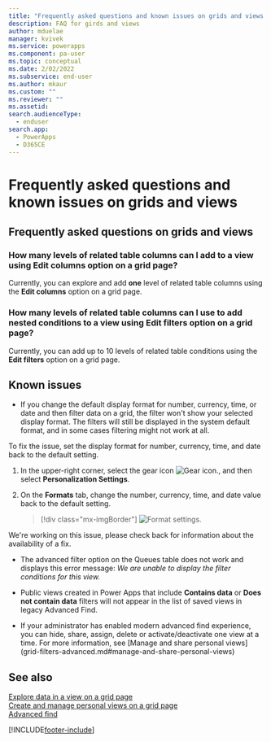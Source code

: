 ```yaml
---
title: "Frequently asked questions and known issues on grids and views | MicrosoftDocs"
description: FAQ for girds and views
author: mduelae
manager: kvivek
ms.service: powerapps
ms.component: pa-user
ms.topic: conceptual
ms.date: 2/02/2022
ms.subservice: end-user
ms.author: mkaur
ms.custom: ""
ms.reviewer: ""
ms.assetid: 
search.audienceType: 
  - enduser
search.app: 
  - PowerApps
  - D365CE
---
```


# Frequently asked questions and known issues on grids and views

## Frequently asked questions on grids and views

### How many levels of related table columns can I add to a view using **Edit columns** option on a grid page?

Currently, you can explore and add **one** level of related table columns using the **Edit columns** option on a grid page.

### How many levels of related table columns can I use to add nested conditions to a view using **Edit filters** option on a grid page?

Currently, you can add up to 10 levels of related table conditions using the **Edit filters** option on a grid page.

## Known issues

- If you change the default display format for number, currency, time, or date and then filter data on a grid, the filter won't show your selected display format. The filters will still be displayed in the system default format, and in some cases filtering might not work at all. 

To fix the issue, set the display format for number, currency, time, and date back to the default setting. 

1. In the upper-right corner, select the gear icon ![Gear icon.](media/selection-rule-gear-button.png), and then select **Personalization Settings**.

2. On the **Formats** tab, change the number, currency, time, and date value back to the default setting.

    > [!div class="mx-imgBorder"] 
    > ![Format settings.](media/default-format.png "Format settings")
    
We're working on this issue, please check back for information about the availability of a fix.

- The advanced filter option on the Queues table does not work and displays this error message: _We are unable to display the filter conditions for this view._

- Public views created in Power Apps that include **Contains data** or **Does not contain data** filters will not appear in the list of saved views in legacy Advanced Find.

- If your administrator has enabled modern advanced find experience, you can hide, share, assign, delete or activate/deactivate one view at a time. For more information, see [Manage and share personal views] (grid-filters-advanced.md#manage-and-share-personal-views)

## See also

[Explore data in a view on a grid page](grid-filters.md)<br/>
[Create and manage personal views on a grid page](grid-filters-advanced.md)<br/>
[Advanced find](advanced-find.md)

[!INCLUDE[footer-include](../includes/footer-banner.md)]
